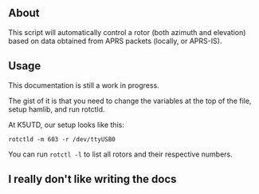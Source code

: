 ## About

This script will automatically control a rotor (both azimuth and elevation) based on data obtained from APRS packets (locally, or APRS-IS).

## Usage

This documentation is still a work in progress.

The gist of it is that you need to change the variables at the top of the file, setup hamlib, and run rotctld.

At K5UTD, our setup looks like this:

```rotctld -m 603 -r /dev/ttyUSB0```

You can run `rotctl -l` to list all rotors and their respective numbers.

## I really don't like writing the docs
